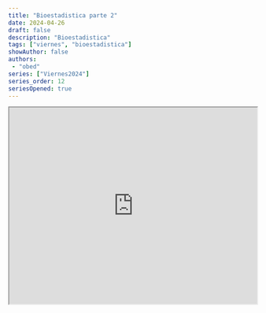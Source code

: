 ```yaml
---
title: "Bioestadistica parte 2"
date: 2024-04-26
draft: false
description: "Bioestadistica"
tags: ["viernes", "bioestadistica"]
showAuthor: false
authors:
 - "obed"
series: ["Viernes2024"]
series_order: 12
seriesOpened: true
---
```


<iframe src="https://drive.google.com/file/d/1fj56Kgb-wYbT04wxf58uIKl_jRqu0-tA/preview" width="100%" height="400" allow="autoplay" allowfullscreen="true">
</iframe>
